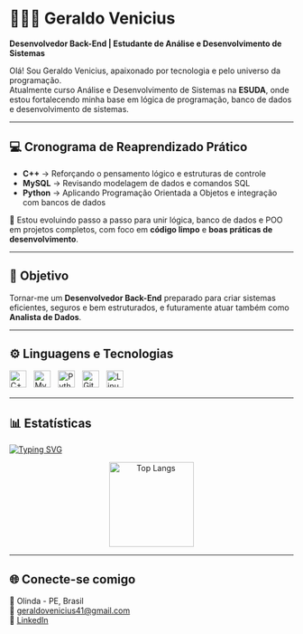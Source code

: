 # 👨🏻‍💻 Geraldo Venicius

**Desenvolvedor Back-End | Estudante de Análise e Desenvolvimento de Sistemas**

Olá! Sou Geraldo Venicius, apaixonado por tecnologia e pelo universo da programação.  
Atualmente curso Análise e Desenvolvimento de Sistemas na **ESUDA**, onde estou fortalecendo minha base em lógica de programação, banco de dados e desenvolvimento de sistemas.

---

## 💻 Cronograma de Reaprendizado Prático

- **C++** → Reforçando o pensamento lógico e estruturas de controle  
- **MySQL** → Revisando modelagem de dados e comandos SQL  
- **Python** → Aplicando Programação Orientada a Objetos e integração com bancos de dados  

🚀 Estou evoluindo passo a passo para unir lógica, banco de dados e POO em projetos completos, com foco em **código limpo** e **boas práticas de desenvolvimento**.

---

## 🎯 Objetivo

Tornar-me um **Desenvolvedor Back-End** preparado para criar sistemas eficientes, seguros e bem estruturados, e futuramente atuar também como **Analista de Dados**.

---

## ⚙️ Linguagens e Tecnologias

<img align="left" alt="C++" title="C++" width="30px" style="padding-right:10px;" src="https://cdn.jsdelivr.net/gh/devicons/devicon/icons/cplusplus/cplusplus-original.svg" /> 
<img align="left" alt="MySQL" title="MySQL" width="30px" style="padding-right:10px;" src="https://cdn.jsdelivr.net/gh/devicons/devicon/icons/mysql/mysql-original.svg" /> 
<img align="left" alt="Python" title="Python" width="30px" style="padding-right:10px;" src="https://cdn.jsdelivr.net/gh/devicons/devicon/icons/python/python-original.svg" /> 
<img align="left" alt="Git" title="Git" width="30px" style="padding-right:10px;" src="https://cdn.jsdelivr.net/gh/devicons/devicon/icons/git/git-original.svg" /> 
<img align="left" alt="Linux" title="Linux" width="30px" style="padding-right:10px;" src="https://cdn.jsdelivr.net/gh/devicons/devicon/icons/linux/linux-original.svg" />

<br/><br/>

---

## 📊 Estatísticas  

[![Typing SVG](https://readme-typing-svg.demolab.com?font=Fira+Code&pause=1000&color=00BFFF&width=435&lines=📈+Minhas+estatísticas+no+GitHub)](https://git.io/typing-svg)

<p align="center">
  <img alt="Top Langs" height="150" src="https://github-readme-stats.vercel.app/api/top-langs/?username=GeraldoVenicius&theme=tokyonight&layout=compact&custom_title=Tecnologias&langs_count=8" />
</p>

---

## 🌐 Conecte-se comigo

📍 Olinda - PE, Brasil  
📧 [geraldovenicius41@gmail.com](mailto:geraldovenicius41@gmail.com)  
💼 [LinkedIn](https://www.linkedin.com/in/geraldo-venicius-5aba33340/)
